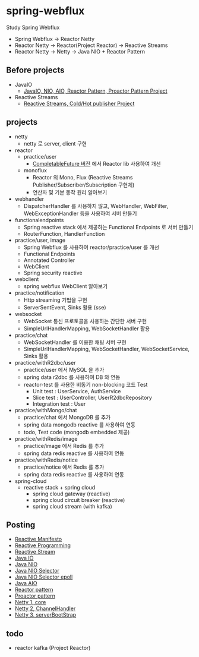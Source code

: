 # spring-webflux
Study Spring Webflux

- Spring Webflux -> Reactor Netty
- Reactor Netty -> Reactor(Project Reactor) -> Reactive Streams
- Reactor Netty -> Netty -> Java NIO + Reactor Pattern

## Before projects
- JavaIO
  - [JavaIO, NIO, AIO, Reactor Pattern, Proactor Pattern Project](https://github.com/starryeye/java/tree/main/server/javaio)
- Reactive Streams
  - [Reactive Streams, Cold/Hot publisher Project](https://github.com/starryeye/java/tree/main/reactivestreams/practice/coldandhot)

## projects
- netty
  - netty 로 server, client 구현
- reactor
  - practice/user
    - [CompletableFuture 버전](https://github.com/starryeye/java/tree/main/completablefuture/practice/user) 에서 Reactor lib 사용하여 개선
  - monoflux
    - Reactor 의 Mono, Flux (Reactive Streams Publisher/Subscriber/Subscription 구현체)
    - 연산자 및 기본 동작 원리 알아보기
- webhandler
  - DispatcherHandler 를 사용하지 않고, WebHandler, WebFilter, WebExceptionHandler 등을 사용하여 서버 만들기
- functionalendpoints
  - Spring reactive stack 에서 제공하는 Functional Endpoints 로 서버 만들기
  - RouterFunction, HandlerFunction
- practice/user, image
  - Spring Webflux 를 사용하여 reactor/practice/user 를 개선
  - Functional Endpoints
  - Annotated Controller
  - WebClient
  - Spring security reactive
- webclient
  - spring webflux WebClient 알아보기
- practice/notification
  - Http streaming 기법을 구현
  - ServerSentEvent, Sinks 활용 (sse)
- websocket
  - WebSocket 통신 프로토콜을 사용하는 간단한 서버 구현
  - SimpleUrlHandlerMapping, WebSocketHandler 활용
- practice/chat
  - WebSocketHandler 를 이용한 채팅 서버 구현
  - SimpleUrlHandlerMapping, WebSocketHandler, WebSocketService, Sinks 활용
- practice/withR2dbc/user
  - practice/user 에서 MySQL 을 추가
  - spring data r2dbc 를 사용하여 DB 와 연동
  - reactor-test 를 사용한 비동기 non-blocking 코드 Test
    - Unit test : UserService, AuthService
    - Slice test : UserController, UserR2dbcRepository
    - Integration test : User
- practice/withMongo/chat
  - practice/chat 에서 MongoDB 를 추가
  - spring data mongodb reactive 를 사용하여 연동
  - todo, Test code (mongodb embedded 제공)
- practice/withRedis/image
  - practice/image 에서 Redis 를 추가
  - spring data redis reactive 를 사용하여 연동
- practice/withRedis/notice
  - practice/notice 에서 Redis 를 추가
  - spring data redis reactive 를 사용하여 연동
- spring-cloud
  - reactive stack + spring cloud
    - spring cloud gateway (reactive)
    - spring cloud circuit breaker (reactive)
    - spring cloud stream (with kafka)

## Posting
- [Reactive Manifesto](https://starryeye.tistory.com/195)
- [Reactive Programming](https://starryeye.tistory.com/196)
- [Reactive Stream](https://starryeye.tistory.com/197)
- [Java IO](https://starryeye.tistory.com/200)
- [Java NIO](https://starryeye.tistory.com/201)
- [Java NIO Selector](https://starryeye.tistory.com/203)
- [Java NIO Selector epoll](https://starryeye.tistory.com/204)
- [Java AIO](https://starryeye.tistory.com/205)
- [Reactor pattern](https://starryeye.tistory.com/206)
- [Proactor pattern](https://starryeye.tistory.com/207)
- [Netty 1, core](https://starryeye.tistory.com/212)
- [Netty 2, ChannelHandler](https://starryeye.tistory.com/213)
- [Netty 3, serverBootStrap]()

## todo
- reactor kafka (Project Reactor)
